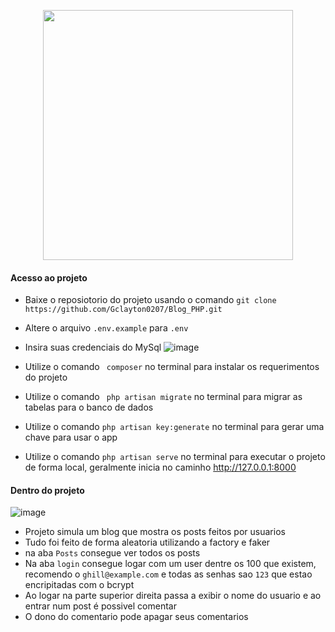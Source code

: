<p align="center"><a href="https://laravel.com" target="_blank"><img src="https://raw.githubusercontent.com/laravel/art/master/logo-lockup/5%20SVG/2%20CMYK/1%20Full%20Color/laravel-logolockup-cmyk-red.svg" width="400"></a></p>


#### **Acesso ao projeto**
- Baixe o reposiotorio do projeto usando o comando ``git clone https://github.com/Gclayton0207/Blog_PHP.git``
- Altere o arquivo ``.env.example`` para ``.env``
- Insira suas credenciais do MySql ![image](https://user-images.githubusercontent.com/75399046/182144769-3595e81b-961f-48f1-8d2e-074f992a7516.png)

- Utilize o comando `` composer`` no terminal para instalar os requerimentos do projeto
- Utilize o comando `` php artisan migrate`` no terminal para migrar as tabelas para o banco de dados
- Utilize o comando ``php artisan key:generate`` no terminal para gerar uma chave para usar o app
- Utilize o comando ``php artisan serve`` no terminal para executar o projeto de forma local, geralmente inicia no caminho http://127.0.0.1:8000

#### **Dentro do projeto**
![image](https://user-images.githubusercontent.com/75399046/182146566-dd42b8cf-eb82-4b32-b8f3-8913694162b3.png)

- Projeto simula um blog que mostra os posts feitos por usuarios
- Tudo foi feito de forma aleatoria utilizando a factory e faker
- na aba ``Posts`` consegue ver todos os posts
- Na aba ``login`` consegue logar com um user dentre os 100 que existem, recomendo o ``ghill@example.com`` e todas as senhas sao ``123`` que estao encripitadas com o bcrypt
- Ao logar na parte superior direita passa a exibir o nome do usuario e ao entrar num post é possivel comentar
- O dono do comentario pode apagar seus comentarios
